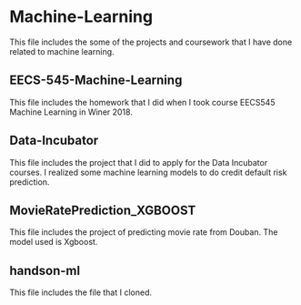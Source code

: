 # Machine-Learning
This file includes the some of the projects and coursework that I have done related to machine learning.

## EECS-545-Machine-Learning
This file includes the homework that I did when I took course EECS545 Machine Learning in Winer 2018.

## Data-Incubator
This file includes the project that I did to apply for the Data Incubator courses. I realized some machine learning models to do credit default risk prediction.

## MovieRatePrediction_XGBOOST
This file includes the project of predicting movie rate from Douban. The model used is Xgboost. 

## handson-ml
This file includes the file that I cloned.
